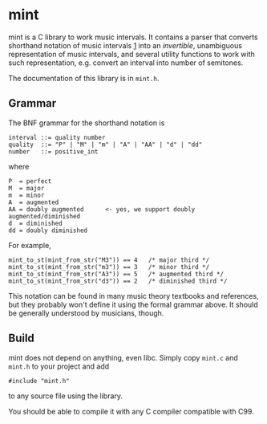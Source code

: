 mint
====

mint is a C library to work music intervals. It contains a parser that converts
shorthand notation of music intervals [1] into an *invertible*, unambiguous
representation of music intervals, and several utility functions to work with
such representation, e.g. convert an interval into number of semitones.

The documentation of this library is in `mint.h`.

Grammar
-------

The BNF grammar for the shorthand notation is

    interval ::= quality number
    quality  ::= "P" | "M" | "m" | "A" | "AA" | "d" | "dd"
    number   ::= positive_int

where

    P  = perfect
    M  = major
    m  = minor
    A  = augmented
    AA = doubly augmented      <- yes, we support doubly augmented/diminished
    d  = diminished
    dd = doubly diminished

For example,

    mint_to_st(mint_from_str("M3")) == 4   /* major third */
    mint_to_st(mint_from_str("m3")) == 3   /* minor third */
    mint_to_st(mint_from_str("A3")) == 5   /* augmented third */
    mint_to_st(mint_from_str("d3")) == 2   /* diminished third */

This notation can be found in many music theory textbooks and references, but
they probably won't define it using the formal grammar above. It should be
generally understood by musicians, though.

Build
-----

mint does not depend on anything, even libc. Simply copy `mint.c` and `mint.h`
to your project and add

    #include "mint.h"

to any source file using the library.

You should be able to compile it with any C compiler compatible with C99.

[1]: https://en.wikipedia.org/wiki/Interval_(music)#Shorthand_notation
